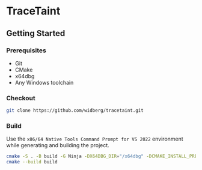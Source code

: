# TraceTaint

## Getting Started

### Prerequisites

* Git
* CMake
* x64dbg
* Any Windows toolchain

### Checkout

```sh
git clone https://github.com/widberg/tracetaint.git
```

### Build

Use the `x86/64 Native Tools Command Prompt for VS 2022` environment while generating and building the
project.

```sh
cmake -S . -B build -G Ninja -DX64DBG_DIR="/x64dbg" -DCMAKE_INSTALL_PREFIX="/x64dbg/release/x32/plugins"
cmake --build build
```

